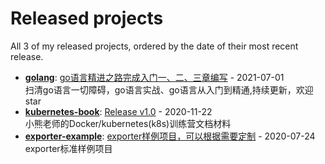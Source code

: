 # Released projects

All <!-- release_count starts -->3<!-- release_count ends --> of my released projects, ordered by the date of their most recent release.

<!-- recent_releases starts -->
* **[golang](https://github.com/golang-minibear2333/golang)**: [go语言精进之路完成入门一、二、三章编写](https://github.com/golang-minibear2333/golang/releases/tag/v1.0.0) - 2021-07-01
<br>扫清go语言一切障碍，go语言实战、go语言从入门到精通,持续更新，欢迎star
* **[kubernetes-book](https://github.com/minibear2333/kubernetes-book)**: [Release v1.0](https://github.com/minibear2333/kubernetes-book/releases/tag/v1.0) - 2020-11-22
<br>小熊老师的Docker/kubernetes(k8s)训练营文档材料
* **[exporter-example](https://github.com/minibear2333/exporter-example)**: [exporter样例项目，可以根据需要定制](https://github.com/minibear2333/exporter-example/releases/tag/0.0.1) - 2020-07-24
<br>exporter标准样例项目
<!-- recent_releases ends -->
